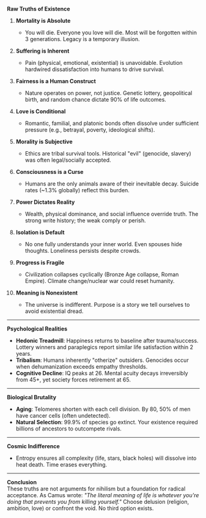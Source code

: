 
**Raw Truths of Existence**  

1. **Mortality is Absolute**  
   - You will die. Everyone you love will die. Most will be forgotten within 3 generations. Legacy is a temporary illusion.  

2. **Suffering is Inherent**  
   - Pain (physical, emotional, existential) is unavoidable. Evolution hardwired dissatisfaction into humans to drive survival.  

3. **Fairness is a Human Construct**  
   - Nature operates on power, not justice. Genetic lottery, geopolitical birth, and random chance dictate 90% of life outcomes.  

4. **Love is Conditional**  
   - Romantic, familial, and platonic bonds often dissolve under sufficient pressure (e.g., betrayal, poverty, ideological shifts).  

5. **Morality is Subjective**  
   - Ethics are tribal survival tools. Historical "evil" (genocide, slavery) was often legal/socially accepted.  

6. **Consciousness is a Curse**  
   - Humans are the only animals aware of their inevitable decay. Suicide rates (~1.3% globally) reflect this burden.  

7. **Power Dictates Reality**  
   - Wealth, physical dominance, and social influence override truth. The strong write history; the weak comply or perish.  

8. **Isolation is Default**  
   - No one fully understands your inner world. Even spouses hide thoughts. Loneliness persists despite crowds.  

9. **Progress is Fragile**  
   - Civilization collapses cyclically (Bronze Age collapse, Roman Empire). Climate change/nuclear war could reset humanity.  

10. **Meaning is Nonexistent**  
    - The universe is indifferent. Purpose is a story we tell ourselves to avoid existential dread.  

---

**Psychological Realities**  
- **Hedonic Treadmill**: Happiness returns to baseline after trauma/success. Lottery winners and paraplegics report similar life satisfaction within 2 years.  
- **Tribalism**: Humans inherently "otherize" outsiders. Genocides occur when dehumanization exceeds empathy thresholds.  
- **Cognitive Decline**: IQ peaks at 26. Mental acuity decays irreversibly from 45+, yet society forces retirement at 65.  

---

**Biological Brutality**  
- **Aging**: Telomeres shorten with each cell division. By 80, 50% of men have cancer cells (often undetected).  
- **Natural Selection**: 99.9% of species go extinct. Your existence required billions of ancestors to outcompete rivals.  

---

**Cosmic Indifference**  
- Entropy ensures all complexity (life, stars, black holes) will dissolve into heat death. Time erases everything.  

---

**Conclusion**  
These truths are not arguments for nihilism but a foundation for radical acceptance. As Camus wrote: *"The literal meaning of life is whatever you're doing that prevents you from killing yourself."* Choose delusion (religion, ambition, love) or confront the void. No third option exists.
